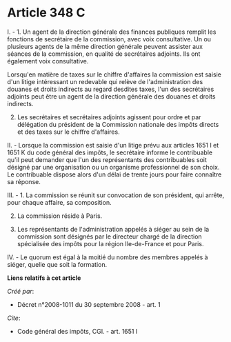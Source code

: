 # Article 348 C

I. - 1. Un agent de la direction générale des finances publiques remplit les fonctions de secrétaire de la commission, avec
voix consultative. Un ou plusieurs agents de la même direction générale peuvent assister aux séances de la commission, en
qualité de secrétaires adjoints. Ils ont également voix consultative. 

Lorsqu'en matière de taxes sur le chiffre d'affaires la commission est saisie d'un litige intéressant un redevable qui relève
de l'administration des douanes et droits indirects au regard desdites taxes, l'un des secrétaires adjoints peut être un
agent de la direction générale des douanes et droits indirects. 

2. Les secrétaires et secrétaires adjoints agissent pour ordre et par délégation du président de la Commission nationale des
impôts directs et des taxes sur le chiffre d'affaires. 

II. - Lorsque la commission est saisie d'un litige prévu aux articles 1651 I et 1651 K du code général des impôts, le
secrétaire informe le contribuable qu'il peut demander que l'un des représentants des contribuables soit désigné par une
organisation ou un organisme professionnel de son choix. Le contribuable dispose alors d'un délai de trente jours pour faire
connaître sa réponse. 

III. - 1. La commission se réunit sur convocation de son président, qui arrête, pour chaque affaire, sa composition. 

2. La commission réside à Paris. 

3. Les représentants de l'administration appelés à siéger au sein de la commission sont désignés par le directeur chargé de
la direction spécialisée des impôts pour la région Ile-de-France et pour Paris. 

IV. - Le quorum est égal à la moitié du nombre des membres appelés à siéger, quelle que soit la formation.

**Liens relatifs à cet article**

_Créé par_:

  - Décret n°2008-1011 du 30 septembre 2008 - art. 1

_Cite_:

  - Code général des impôts, CGI. - art. 1651 I

